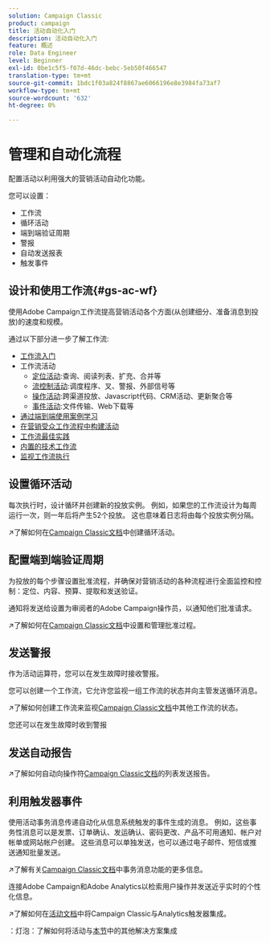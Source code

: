 ```yaml
---
solution: Campaign Classic
product: campaign
title: 活动自动化入门
description: 活动自动化入门
feature: 概述
role: Data Engineer
level: Beginner
exl-id: 0be1c5f5-f07d-46dc-bebc-5eb50f466547
translation-type: tm+mt
source-git-commit: 1bdc1f03a824f8867ae6066196e8e3984fa73af7
workflow-type: tm+mt
source-wordcount: '632'
ht-degree: 0%

---
```


# 管理和自动化流程

配置活动以利用强大的营销活动自动化功能。

您可以设置：

* 工作流
* 循环活动
* 端到端验证周期
* 警报
* 自动发送报表
* 触发事件

## 设计和使用工作流{#gs-ac-wf}

使用Adobe Campaign工作流提高营销活动各个方面(从创建细分、准备消息到投放)的速度和规模。

通过以下部分进一步了解工作流:

* [工作流入门](https://experienceleague.adobe.com/docs/campaign-classic/using/automating-with-workflows/introduction/about-workflows.html?lang=en#automating-with-workflows)
* 工作流活动
   * [定位活动](https://experienceleague.adobe.com/docs/campaign-classic/using/automating-with-workflows/targeting-activities/about-targeting-activities.html):查询、阅读列表、扩充、合并等
   * [流控制活动](https://experienceleague.adobe.com/docs/campaign-classic/using/automating-with-workflows/flow-control-activities/about-flow-control-activities.html):调度程序、叉、警报、外部信号等
   * [操作活动](https://experienceleague.adobe.com/docs/campaign-classic/using/automating-with-workflows/action-activities/about-action-activities.html):跨渠道投放、Javascript代码、CRM活动、更新聚合等
   * [事件活动](https://experienceleague.adobe.com/docs/campaign-classic/using/automating-with-workflows/action-activities/about-action-activities.html):文件传输、Web下载等
* [通过端到端使用案例学习](https://experienceleague.adobe.com/docs/campaign-classic/using/automating-with-workflows/use-cases/about-workflow-use-cases.html)
* [在营销受众工作流程中构建活动](https://experienceleague.adobe.com/docs/campaign-classic/using/orchestrating-campaigns/orchestrate-campaigns/marketing-campaign-target.html?lang=en#building-the-main-target-in-a-workflow)
* [工作流最佳实践](https://experienceleague.adobe.com/docs/campaign-classic/using/automating-with-workflows/introduction/workflow-best-practices.html)
* [内置的技术工作流](https://experienceleague.adobe.com/docs/campaign-classic/using/automating-with-workflows/advanced-management/about-technical-workflows.html)
* [监视工作流执行](https://experienceleague.adobe.com/docs/campaign-classic/using/automating-with-workflows/monitoring-workflows/monitoring-workflow-execution.html)

## 设置循环活动

每次执行时，设计循环并创建新的投放实例。 例如，如果您的工作流设计为每周运行一次，则一年后将产生52个投放。 这也意味着日志将由每个投放实例分隔。

:arrow_upper_right:了解如何在[Campaign Classic文档](https://experienceleague.adobe.com/docs/campaign-classic/using/orchestrating-campaigns/orchestrate-campaigns/setting-up-marketing-campaigns.html?lang=en#recurring-and-periodic-campaigns)中创建循环活动。

## 配置端到端验证周期

为投放的每个步骤设置批准流程，并确保对营销活动的各种流程进行全面监控和控制：定位、内容、预算、提取和发送验证。

通知将发送给设置为审阅者的Adobe Campaign操作员，以通知他们批准请求。

:arrow_upper_right:了解如何在[Campaign Classic文档](https://experienceleague.adobe.com/docs/campaign-classic/using/orchestrating-campaigns/orchestrate-campaigns/marketing-campaign-approval.html)中设置和管理批准过程。


## 发送警报

作为活动运算符，您可以在发生故障时接收警报。

您可以创建一个工作流，它允许您监视一组工作流的状态并向主管发送循环消息。

:arrow_upper_right:了解如何创建工作流来监视[Campaign Classic文档](https://experienceleague.adobe.com/docs/campaign-classic/using/automating-with-workflows/use-cases/monitoring/supervising-workflows.html?lang=en#step-1--creating-the-monitoring-workflow)中其他工作流的状态。

您还可以在发生故障时收到警报

## 发送自动报告

:arrow_upper_right:了解如何自动向操作符[Campaign Classic文档](https://experienceleague.adobe.com/docs/campaign-classic/using/automating-with-workflows/use-cases/monitoring/sending-a-report-to-a-list.html?lang=en#step-1--creating-the-recipient-list)的列表发送报告。


## 利用触发器事件

使用活动事务消息传递自动化从信息系统触发的事件生成的消息。 例如，这些事务性消息可以是发票、订单确认、发运确认、密码更改、产品不可用通知、帐户对帐单或网站帐户创建。 这些消息可以单独发送，也可以通过电子邮件、短信或推送通知批量发送。

:arrow_upper_right:了解有关[Campaign Classic文档](https://experienceleague.adobe.com/docs/campaign-classic/using/transactional-messaging/introduction/about-transactional-messaging.html?lang=en#transactional-messaging)中事务消息功能的更多信息。


连接Adobe Campaign和Adobe Analytics以检索用户操作并发送近乎实时的个性化信息。

:arrow_upper_right:了解如何在[活动文档](https://experienceleague.adobe.com/docs/campaign-classic/using/integrating-with-adobe-experience-cloud/experience-triggers/about-triggers.html?lang=en#integrating-with-adobe-experience-cloud)中将Campaign Classic与Analytics触发器集成。

：灯泡：了解如何将活动与[本节](../start/connect.md)中的其他解决方案集成
